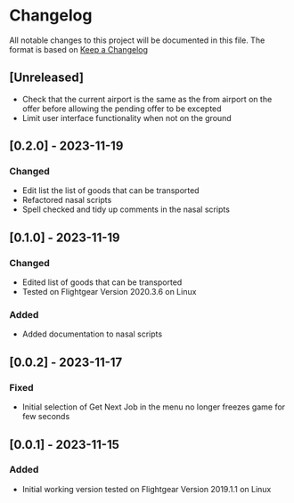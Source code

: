 # Changelog

All notable changes to this project will be documented in this file.
The format is based on [Keep a Changelog](https://keepachangelog.com/en/1.0.0/)

## [Unreleased]

- Check that the current airport is the same as the from airport on the offer
  before allowing the pending offer to be excepted
- Limit user interface functionality when not on the ground

## [0.2.0] - 2023-11-19

### Changed
- Edit list the list of goods that can be transported
- Refactored nasal scripts 
- Spell checked and tidy up comments in the nasal scripts

## [0.1.0] - 2023-11-19

### Changed
- Edited list of goods that can be transported
- Tested on Flightgear Version 2020.3.6 on Linux

### Added
- Added documentation to nasal scripts

## [0.0.2] - 2023-11-17

### Fixed
- Initial selection of Get Next Job in the menu no longer freezes game for few
  seconds

## [0.0.1] - 2023-11-15

### Added
- Initial working version tested on Flightgear Version 2019.1.1 on Linux
